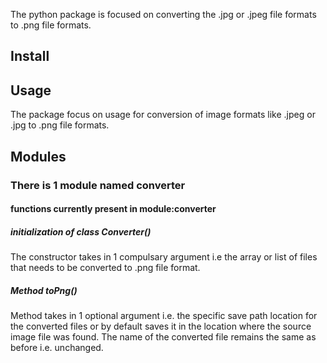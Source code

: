 The python package is focused on converting the .jpg or .jpeg file formats to .png file formats.

## Install

## Usage

The package focus on usage for conversion of image formats like .jpeg or .jpg to .png file formats.

## Modules

### There is 1 module named converter

#### functions currently present in module:converter

##### initialization of class Converter()

The constructor takes in 1 compulsary argument i.e the array or list of files that needs to be converted to .png file format.

##### Method toPng()

Method takes in 1 optional argument i.e. the specific save path location for the converted files or by default saves it in the location where the source image file was found. The name of the converted file remains the same as before i.e. unchanged.